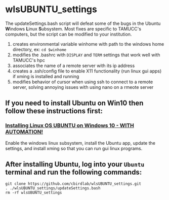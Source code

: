 # wlsUBUNTU_settings

The updateSettings.bash script will defeat some of the bugs in the Ubuntu **W**indows **L**inux **S**ubsystem. Most fixes are specific to TAMUCC's computers, but the script can be modified to your institution.  
1. creates environmental variable winhome with path to the windows home directory, ex: `cd $winhome`
2. modifies the .bashrc with `DISPLAY` and `TERM` settings that work well with TAMUCC's hpc
3. associates the name of a remote server with its ip address
4. creates a .ssh/config file to enable X11 functionality (run linux gui apps) if xming is installed and running
5. modifies behavior of cursor when using ssh to connect to a remote server, solving annoying issues with using nano on a rmeote server

## If you need to install Ubuntu on Win10 then follow these instructions first:

### [Installing Linux OS UBUNTU on Windows 10 - WITH AUTOMATION!](installWSL.md)
Enable the windows linux subsystem, install the Ubuntu app, update the settings, and install xming so that you can run gui linux programs.


## After installing Ubuntu, log into your `Ubuntu` terminal and run the following commands:

```
git clone https://github.com/cbirdlab/wlsUBUNTU_settings.git
. ./wlsUBUNTU_settings/updateSettings.bash
rm -rf wlsUBUNTU_settings
```






